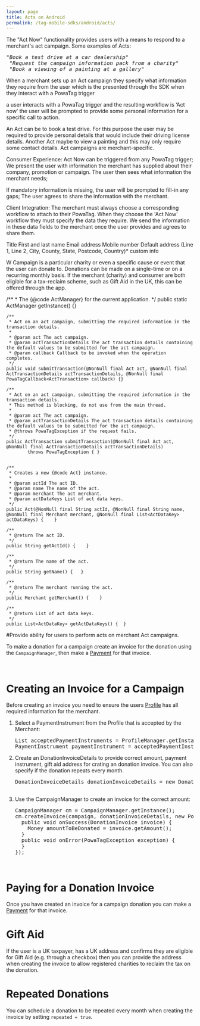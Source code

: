```yaml
---
layout: page
title: Acts on Android
permalink: /tag-mobile-sdks/android/acts/
---
```


The "Act Now" functionality provides users with a means to respond to a merchant's act campaign. 
Some examples of Acts:
 <pre><i>"Book a test drive at a car dealership"
 "Request the campaign information pack from a charity"
 "Book a viewing of a painting at a gallery"</i></pre>

When a merchant sets up an Act campaign they specify what information they require from the user which is the presented through the SDK when they interact with a PowaTag trigger 

a user interacts with a PowaTag trigger and the resulting workflow is ‘Act now’ the user will be prompted to provide some personal information for a specific call to action. 

An Act can be to book a test drive. For this purpose the user may be required to provide personal details that would include their driving license details.
Another Act maybe to view a painting and this may only require some contact details.
Act campaigns are merchant-specific.

Consumer Experience:
Act Now can be triggered from any PowaTag trigger;
We present the user with information the merchant has supplied about their company, promotion or campaign.
The user then sees what information the merchant needs;

If mandatory information is missing, the user will be prompted to fill-in any gaps;
The user agrees to share the information with the merchant.

Client Integration:
The merchant must always choose a corresponding workflow to attach to their PowaTag.
When they choose the 'Act Now' workflow they must specify the data they require.
We send the information in these data fields to the merchant once the user provides and agrees to share them.

Title
First and last name
Email address
Mobile number
Default address (Line 1, Line 2, City, County, State, Postcode, Country)*
custom info


W
 Campaign is a particular charity or even a specific cause or event that the user can donate to. Donations can be made on a single-time or on a recurring monthly basis. If the merchant (charity) and consumer are both eligible for a tax-reclaim scheme, such as Gift Aid in the UK, this can be offered through the app.


 
   /**
     * The {@code ActManager} for the current application.
     */
    public static ActManager getInstance() {}

    /**
     * Act on an act campaign, submitting the required information in the transaction details.
     *
     * @param act The act campaign.
     * @param actTransactionDetails The act transaction details containing the default values to be submitted for the act campaign.
     * @param callback Callback to be invoked when the operation completes.
     */
    public void submitTransaction(@NonNull final Act act, @NonNull final ActTransactionDetails actTransactionDetails, @NonNull final PowaTagCallback<ActTransaction> callback) {}

    /**
     * Act on an act campaign, submitting the required information in the transaction details.
     * This method is blocking, do not use from the main thread.
     *
     * @param act The act campaign.
     * @param actTransactionDetails The act transaction details containing the default values to be submitted for the act campaign.
     * @throws PowaTagException if the request fails.
     */
    public ActTransaction submitTransaction(@NonNull final Act act, @NonNull final ActTransactionDetails actTransactionDetails)
            throws PowaTagException { }


    /**
     * Creates a new {@code Act} instance.
     *
     * @param actId The act ID.
     * @param name The name of the act.
     * @param merchant The act merchant.
     * @param actDataKeys List of act data keys.
     */
    public Act(@NonNull final String actId, @NonNull final String name, @NonNull final Merchant merchant, @NonNull final List<ActDataKey> actDataKeys) {    }

    /**
     * @return The act ID.
     */
    public String getActId() {    }

    /**
     * @return The name of the act.
     */
    public String getName() {   }

    /**
     * @return The merchant running the act.
     */
    public Merchant getMerchant() {    }

    /**
     * @return List of act data keys.
     */
    public List<ActDataKey> getActDataKeys() {  }
			
 
 
 
 
 
 
 
 
 
 
 
 
 
 
 
#Provide ability for users to perform acts on merchant Act campaigns.

To make a donation for a campaign create an invoice for the donation using the `CampaignManager`, then make a  [Payment]({{site.baseurl}}/tag-mobile-sdks/android/payments/) for that invoice.

<br />

# Creating an Invoice for a Campaign

Before creating an invoice you need to ensure the users [Profile]({{site.baseurl}}/tag-mobile-sdks/android/profile/) has all required information for the merchant.

1. Select a PaymentInstrument from the Profile that is accepted by the Merchant:

    <pre>List<PaymentMethodAlias> acceptedPaymentInstruments = ProfileManager.getInstance().getCurrentProfile().getAcceptedPaymentInstruments(merchant);
   PaymentInstrument paymentInstrument = acceptedPaymentInstruments.get(0);</pre>

2. Create an DonationInvoiceDetails to provide correct amount, payment instrument, gift aid address for crating an donation invoice. You can also specify if the donation repeats every month.

	<pre>DonationInvoiceDetails donationInvoiceDetails = new DonationInvoiceDetails(amount, repeated, paymentInstrument, giftAidAddress);

3. Use the CampaignManager to create an invoice for the correct amount:

    <pre>CampaignManager cm = CampaignManager.getInstance();
   cm.createInvoice(campaign, donationInvoiceDetails, new PowaTagCallback&lt;DonationInvoice&gt;() {
     public void onSuccess(DonationInvoice invoice) {
       Money amountToBeDonated = invoice.getAmount();
     }
     public void onError(PowaTagException exception) {
     }
   });</pre>

<br />

# Paying for a Donation Invoice

Once you have created an invoice for a campaign donation you can make a [Payment]({{site.baseurl}}/tag-mobile-sdks/android/payments/) for that invoice.

# Gift Aid

If the user is a UK taxpayer, has a UK address and confirms they are eligible for Gift Aid (e.g. through a checkbox) then you can provide the address when creating the invoice to allow registered charities to reclaim the tax on the donation.

# Repeated Donations

You can schedule a donation to be repeated every month when creating the invoice by setting `repeated = true`.
